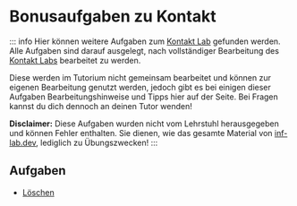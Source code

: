 # Bonusaufgaben zu Kontakt

::: info
Hier können weitere Aufgaben zum [Kontakt Lab](../) gefunden werden.
Alle Aufgaben sind darauf ausgelegt, nach vollständiger Bearbeitung des [Kontakt Labs](../) bearbeitet zu werden.

Diese werden im Tutorium nicht gemeinsam bearbeitet und können zur eigenen Bearbeitung genutzt werden, jedoch gibt es bei einigen dieser Aufgaben Bearbeitungshinweise und Tipps hier auf der Seite.
Bei Fragen kannst du dich dennoch an deinen Tutor wenden!

**Disclaimer:** Diese Aufgaben wurden nicht vom Lehrstuhl herausgegeben und können Fehler enthalten. Sie dienen, wie das gesamte Material von [inf-lab.dev](https://inf-lab.dev), lediglich zu Übungszwecken!
:::

## Aufgaben

-   [Löschen](./delete)
